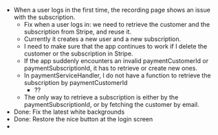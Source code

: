 - When a user logs in the first time, the recording page shows an issue with the subscription.
  - Fix when a user logs in: we need to retrieve the customer and the subscription from Stripe, and reuse it.
  - Currently it creates a new user and a new subscription.
  - I need to make sure that the app continues to work if I delete the customer or the subscription in Stripe.
  - If the app suddenly encounters an invalid paymentCustomerId or paymentSubscriptionId, it has to retrieve or create new ones.
  - In paymentServiceHandler, I do not have a function to retrieve the subscription by paymentCustomerId
    - ??
  - The only way to retrieve a subscription is either by the paymentSubscriptionId, or by fetching the customer by email.
- Done: Fix the latest white backgrounds
- Done: Restore the nice button at the login screen
- 